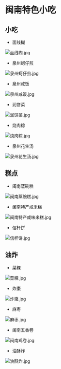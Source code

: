 # 闽南特色小吃

## 小吃

- 面线糊
  
![面线糊.jpg](面线糊.jpg)

- 泉州蚵仔煎

![泉州蚵仔煎.jpg](泉州蚵仔煎.jpg)

- 泉州咸饭

![泉州咸饭.jpg](泉州咸饭.jpg)

- 润饼菜

![润饼菜.jpg](润饼菜.jpg)

- 烧肉粽
  
![烧肉粽.jpg](烧肉粽.jpg)


- 泉州花生汤

![泉州花生汤.jpg](泉州花生汤.jpg)

## 糕点
- 闽南蒸碗糕

![闽南蒸碗糕.jpg](./闽南蒸碗糕.jpg)

- 闽南特产咸米糕

![闽南特产咸味米糕.jpg](闽南特产咸味米糕.jpg)

- 信杯饼

![信杯饼.jpg](信杯饼.jpg)


## 油炸
- 菜粿
  
![菜粿.jpg](./菜粿.jpg)

- 炸棗
  
![炸棗.jpg](./炸棗.jpg)

- 麻枣
  
![麻枣.jpg](./麻枣.jpg)

- 闽南五香卷

![闽南鸡卷.jpg](闽南鸡卷.jpg)

- 油酥炸

![油酥炸.jpg](油酥炸.jpg)

